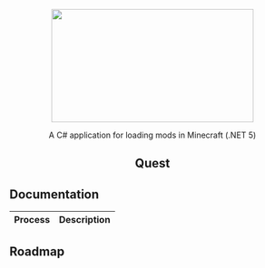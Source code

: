  <p align="center"><img src="https://cdn.videogamesblogger.com/wp-content/uploads/2020/05/minecraft-dungeons-release.gif" width="356" height="200"> </p>
 <p align="center">  A C# application for loading mods in Minecraft (.NET 5)</p>
 <h2 align="center"> Quest </h2>
 <h2> Documentation</h2>
<table>
<thead>
<tr>
<th>Process</th>
<th>Description</th>
</tr>
</thead>
<tbody>
 
</tbody>
</table>
 <h2> Roadmap</h2>
 
 
